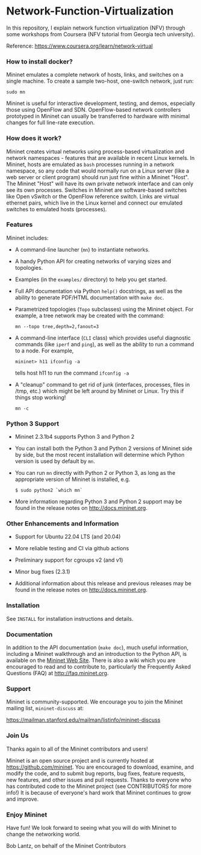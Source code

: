 Network-Function-Virtualization
========================================================
In this repository, I explain network function virtualization (NFV) through some workshops from Coursera (NFV tutorial from Georgia tech university).

Reference:
https://www.coursera.org/learn/network-virtual


### How to install docker?

Mininet emulates a complete network of hosts, links, and switches
on a single machine.  To create a sample two-host, one-switch network,
just run:

  `sudo mn`

Mininet is useful for interactive development, testing, and demos,
especially those using OpenFlow and SDN.  OpenFlow-based network
controllers prototyped in Mininet can usually be transferred to
hardware with minimal changes for full line-rate execution.

### How does it work?

Mininet creates virtual networks using process-based virtualization
and network namespaces - features that are available in recent Linux
kernels.  In Mininet, hosts are emulated as `bash` processes running in
a network namespace, so any code that would normally run on a Linux
server (like a web server or client program) should run just fine
within a Mininet "Host".  The Mininet "Host" will have its own private
network interface and can only see its own processes.  Switches in
Mininet are software-based switches like Open vSwitch or the OpenFlow
reference switch.  Links are virtual ethernet pairs, which live in the
Linux kernel and connect our emulated switches to emulated hosts
(processes).

### Features

Mininet includes:

* A command-line launcher (`mn`) to instantiate networks.

* A handy Python API for creating networks of varying sizes and
  topologies.

* Examples (in the `examples/` directory) to help you get started.

* Full API documentation via Python `help()` docstrings, as well as
  the ability to generate PDF/HTML documentation with `make doc`.

* Parametrized topologies (`Topo` subclasses) using the Mininet
  object.  For example, a tree network may be created with the
  command:

  `mn --topo tree,depth=2,fanout=3`

* A command-line interface (`CLI` class) which provides useful
  diagnostic commands (like `iperf` and `ping`), as well as the
  ability to run a command to a node. For example,

  `mininet> h11 ifconfig -a`

  tells host h11 to run the command `ifconfig -a`

* A "cleanup" command to get rid of junk (interfaces, processes, files
  in /tmp, etc.) which might be left around by Mininet or Linux. Try
  this if things stop working!

  `mn -c`

### Python 3 Support

- Mininet 2.3.1b4 supports Python 3 and Python 2

- You can install both the Python 3 and Python 2 versions of
Mininet side by side, but the most recent installation will
determine which Python version is used by default by `mn`.

- You can run `mn` directly with Python 2 or Python 3,
  as long as the appropriate version of Mininet is installed,
  e.g.

      $ sudo python2 `which mn`

- More information regarding Python 3 and Python 2 support
  may be found in the release notes on http://docs.mininet.org.

### Other Enhancements and Information

- Support for Ubuntu 22.04 LTS (and 20.04)

- More reliable testing and CI via github actions

- Preliminary support for cgroups v2 (and v1)

- Minor bug fixes (2.3.1)

- Additional information about this release and previous releases
  may be found in the release notes on http://docs.mininet.org.

### Installation

See `INSTALL` for installation instructions and details.

### Documentation

In addition to the API documentation (`make doc`), much useful
information, including a Mininet walkthrough and an introduction
to the Python API, is available on the
[Mininet Web Site](http://mininet.org).
There is also a wiki which you are encouraged to read and to
contribute to, particularly the Frequently Asked Questions
(FAQ) at http://faq.mininet.org.

### Support

Mininet is community-supported. We encourage you to join the
Mininet mailing list, `mininet-discuss` at:

<https://mailman.stanford.edu/mailman/listinfo/mininet-discuss>

### Join Us

Thanks again to all of the Mininet contributors and users!

Mininet is an open source project and is currently hosted
at <https://github.com/mininet>. You are encouraged to download,
examine, and modify the code, and to submit bug reports, bug fixes,
feature requests, new features, and other issues and pull requests.
Thanks to everyone who has contributed code to the Mininet project
(see CONTRIBUTORS for more info!) It is because of everyone's
hard work that Mininet continues to grow and improve.

### Enjoy Mininet

Have fun! We look forward to seeing what you will do with Mininet
to change the networking world.

Bob Lantz,
on behalf of the Mininet Contributors

[1]: https://github.com/mininet/mininet/workflows/mininet-tests/badge.svg
